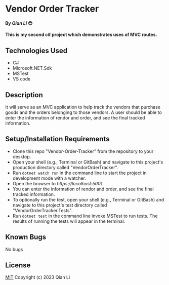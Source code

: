 # Vendor Order Tracker

#### By _Qian Li_ 😊

#### This is my second c# project which demonstrates uses of MVC routes. 

## Technologies Used

* C#
* Microsoft.NET.Sdk
* MSTest
* VS code

## Description

It will serve as an MVC application to help track the vendors that purchase goods and the orders belonging to those vendors. A user should be able to enter the information of rendor and order, and see the final tracked information.

## Setup/Installation Requirements

* Clone this repo "Vendor-Order-Tracker" from the repository to your desktop.
* Open your shell (e.g., Terminal or GitBash) and navigate to this project's production directory called "VendorOrderTracker". 
* Run `dotnet watch run` in the command line to start the project in development mode with a watcher.
* Open the browser to _https://localhost:5001_. 
* You can enter the information of rendor and order, and see the final tracked information.
* To optionally run the test, open your shell (e.g., Terminal or GitBash) and navigate to this project's test directory called "VendorOrderTracker.Tests".
* Run `dotnet test` in the command line invoke MSTest to run tests. The results of running the tests will appear in the terminal.

## Known Bugs

No bugs 

## License
[MIT](license.txt)
Copyright (c) 2023 Qian Li